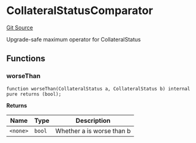 # CollateralStatusComparator
[Git Source](https://github.com/larrythecucumber321/protocol/blob/0e60393685a4ae7994ac986273cdfa4cf9c069ed/contracts/interfaces/IAsset.sol)

Upgrade-safe maximum operator for CollateralStatus


## Functions
### worseThan


```solidity
function worseThan(CollateralStatus a, CollateralStatus b) internal pure returns (bool);
```
**Returns**

|Name|Type|Description|
|----|----|-----------|
|`<none>`|`bool`|Whether a is worse than b|


